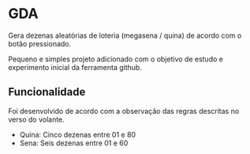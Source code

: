 # GDA
Gera dezenas aleatórias de loteria (megasena / quina) de acordo com o botão pressionado.

Pequeno e simples projeto adicionado com o objetivo de estudo e experimento inicial da ferramenta github.


## Funcionalidade

Foi desenvolvido de acordo com a observação das regras descritas no verso do volante.

- Quina: Cinco dezenas entre 01 e 80
- Sena:  Seis dezenas entre 01 e 60
